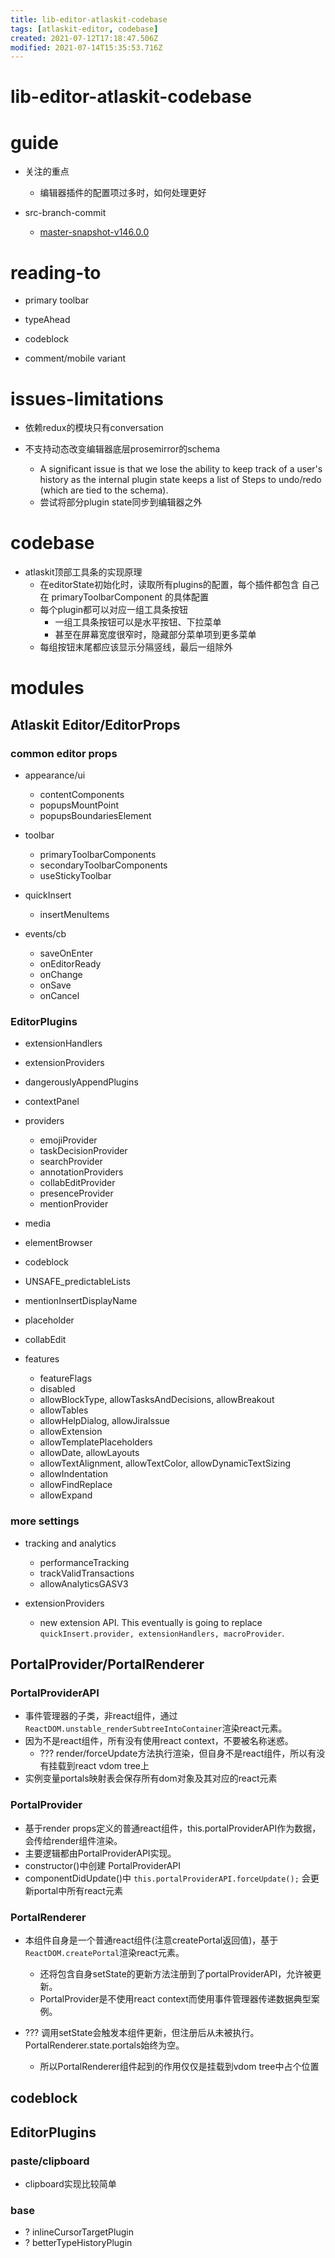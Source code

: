 ```yaml
---
title: lib-editor-atlaskit-codebase
tags: [atlaskit-editor, codebase]
created: 2021-07-12T17:18:47.506Z
modified: 2021-07-14T15:35:53.716Z
---
```


# lib-editor-atlaskit-codebase

# guide

- 关注的重点
  - 编辑器插件的配置项过多时，如何处理更好

- src-branch-commit
  - [master-snapshot-v146.0.0](https://bitbucket.org/atlassian/atlassian-frontend-mirror/commits/92512bab8602ac0bc2bc8021a488c8fa81afe4dd)
# reading-to
- primary toolbar
- typeAhead
- codeblock

- comment/mobile variant
# issues-limitations
- 依赖redux的模块只有conversation

- 不支持动态改变编辑器底层prosemirror的schema
  - A significant issue is that we lose the ability to keep track of a user's history as the internal plugin state keeps a list of Steps to undo/redo (which are tied to the schema).
  - 尝试将部分plugin state同步到编辑器之外
# codebase
- atlaskit顶部工具条的实现原理
  - 在editorState初始化时，读取所有plugins的配置，每个插件都包含 自己在 primaryToolbarComponent 的具体配置
  - 每个plugin都可以对应一组工具条按钮
    - 一组工具条按钮可以是水平按钮、下拉菜单
    - 甚至在屏幕宽度很窄时，隐藏部分菜单项到更多菜单
  - 每组按钮末尾都应该显示分隔竖线，最后一组除外
# modules

## Atlaskit Editor/EditorProps

### common editor props

- appearance/ui
  - contentComponents
  - popupsMountPoint
  - popupsBoundariesElement

- toolbar
  - primaryToolbarComponents
  - secondaryToolbarComponents
  - useStickyToolbar

- quickInsert
  - insertMenuItems

- events/cb
  - saveOnEnter
  - onEditorReady
  - onChange
  - onSave
  - onCancel

### EditorPlugins

- extensionHandlers
- extensionProviders
- dangerouslyAppendPlugins

- contextPanel

- providers
  - emojiProvider
  - taskDecisionProvider
  - searchProvider
  - annotationProviders
  - collabEditProvider
  - presenceProvider
  - mentionProvider

- media
- elementBrowser
- codeblock
- UNSAFE_predictableLists
- mentionInsertDisplayName
- placeholder

- collabEdit

- features
  - featureFlags
  - disabled
  - allowBlockType, allowTasksAndDecisions, allowBreakout
  - allowTables
  - allowHelpDialog, allowJiraIssue
  - allowExtension
  - allowTemplatePlaceholders
  - allowDate, allowLayouts
  - allowTextAlignment, allowTextColor, allowDynamicTextSizing
  - allowIndentation
  - allowFindReplace
  - allowExpand

### more settings

- tracking and analytics
  - performanceTracking
  - trackValidTransactions
  - allowAnalyticsGASV3

- extensionProviders
  - new extension API. This eventually is going to replace `quickInsert.provider, extensionHandlers, macroProvider`.

## PortalProvider/PortalRenderer

### PortalProviderAPI

- 事件管理器的子类，非react组件，通过`ReactDOM.unstable_renderSubtreeIntoContainer`渲染react元素。
- 因为不是react组件，所有没有使用react context，不要被名称迷惑。
  - ??? render/forceUpdate方法执行渲染，但自身不是react组件，所以有没有挂载到react vdom tree上
- 实例变量portals映射表会保存所有dom对象及其对应的react元素

### PortalProvider

- 基于render props定义的普通react组件，this.portalProviderAPI作为数据，会传给render组件渲染。
- 主要逻辑都由PortalProviderAPI实现。
- constructor()中创建 PortalProviderAPI
- componentDidUpdate()中 `this.portalProviderAPI.forceUpdate();` 会更新portal中所有react元素

### PortalRenderer

- 本组件自身是一个普通react组件(注意createPortal返回值)，基于`ReactDOM.createPortal`渲染react元素。
  - 还将包含自身setState的更新方法注册到了portalProviderAPI，允许被更新。
  - PortalProvider是不使用react context而使用事件管理器传递数据典型案例。
 
- ??? 调用setState会触发本组件更新，但注册后从未被执行。PortalRenderer.state.portals始终为空。
  - 所以PortalRenderer组件起到的作用仅仅是挂载到vdom tree中占个位置

## codeblock

## EditorPlugins

### paste/clipboard

- clipboard实现比较简单

### base

- ? inlineCursorTargetPlugin
- ? betterTypeHistoryPlugin

